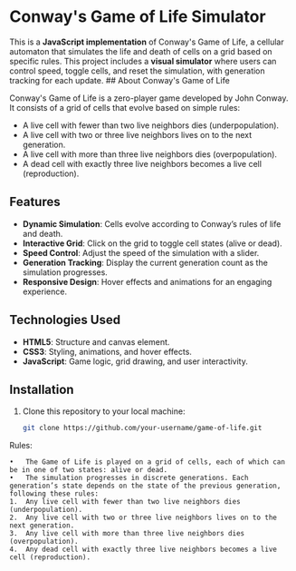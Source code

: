 # Conway's Game of Life Simulator

This is a **JavaScript implementation** of Conway's Game of Life, a cellular automaton that simulates the life and death of cells on a grid based on specific rules. This project includes a **visual simulator** where users can control speed, toggle cells, and reset the simulation, with generation tracking for each update. ## About Conway's Game of Life

Conway's Game of Life is a zero-player game developed by John Conway. It consists of a grid of cells that evolve based on simple rules:

- A live cell with fewer than two live neighbors dies (underpopulation).
- A live cell with two or three live neighbors lives on to the next generation.
- A live cell with more than three live neighbors dies (overpopulation).
- A dead cell with exactly three live neighbors becomes a live cell (reproduction).


## Features

- **Dynamic Simulation**: Cells evolve according to Conway’s rules of life and death.
- **Interactive Grid**: Click on the grid to toggle cell states (alive or dead).
- **Speed Control**: Adjust the speed of the simulation with a slider.
- **Generation Tracking**: Display the current generation count as the simulation progresses.
- **Responsive Design**: Hover effects and animations for an engaging experience.
  
## Technologies Used

- **HTML5**: Structure and canvas element.
- **CSS3**: Styling, animations, and hover effects.
- **JavaScript**: Game logic, grid drawing, and user interactivity.

## Installation

1. Clone this repository to your local machine:

   ```bash
   git clone https://github.com/your-username/game-of-life.git

Rules:

	•	The Game of Life is played on a grid of cells, each of which can be in one of two states: alive or dead.
	•	The simulation progresses in discrete generations. Each generation’s state depends on the state of the previous generation, following these rules:
	1.	Any live cell with fewer than two live neighbors dies (underpopulation).
	2.	Any live cell with two or three live neighbors lives on to the next generation.
	3.	Any live cell with more than three live neighbors dies (overpopulation).
	4.	Any dead cell with exactly three live neighbors becomes a live cell (reproduction).


